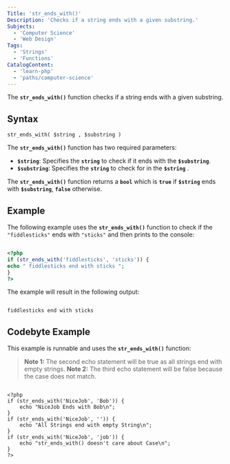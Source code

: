 ```yaml
---
Title: 'str_ends_with()'
Description: 'Checks if a string ends with a given substring.'
Subjects:
  - 'Computer Science'
  - 'Web Design'
Tags:
  - 'Strings'
  - 'Functions'
CatalogContent:
  - 'learn-php'
  - 'paths/computer-science'
---
```


The **`str_ends_with()`** function checks if a string ends with a given substring.

## Syntax

```pseudo
str_ends_with( $string , $substring )
```

The **`str_ends_with()`** function has two required parameters:

- **`$string`**: Specifies the **`string`** to check if it ends with the **`$substring`**.
- **`$substring`**: Specifies the **`string`** to check for in the **`$string`** .

The **`str_ends_with()`** function returns a **`bool`** which is **`true`** if **`$string`** ends with **`$substring`**, **`false`** otherwise.

## Example

The following example uses the **`str_ends_with()`** function to check if the `"fiddlesticks"` ends with `"sticks"` and then prints to the console:

```php

<?php
if (str_ends_with('fiddlesticks', 'sticks')) {
echo " fiddlesticks end with sticks ";
}
?>

```

The example will result in the following output:

```shell

fiddlesticks end with sticks

```

## Codebyte Example

This example is runnable and uses the **`str_ends_with()`** function:

> **Note 1:** The second echo statement will be true as all strings end with empty strings.
> **Note 2:** The third echo statement will be false because the case does not match.

```codebyte/php

<?php
if (str_ends_with('NiceJob', 'Bob')) {
    echo "NiceJob Ends with Bob\n";
}
if (str_ends_with('NiceJob', '')) {
    echo "All Strings end with empty String\n";
}
if (str_ends_with('NiceJob', 'job')) {
    echo "str_ends_with() doesn't care about Case\n";
}
?>
```
